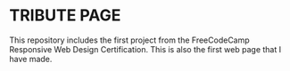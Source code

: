 # TRIBUTE PAGE

This repository includes the first project from the FreeCodeCamp Responsive Web Design Certification. This is also the first web page that I have made.
